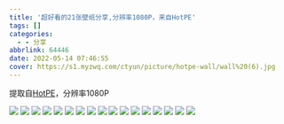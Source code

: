 ```yaml
---
title: '超好看的21张壁纸分享,分辨率1080P，来自HotPE'
tags: []
categories:
  - - 分享
abbrlink: 64446
date: 2022-05-14 07:46:55
cover: https://s1.myzwq.com/ctyun/picture/hotpe-wall/wall%20(6).jpg
---
```



提取自[HotPE](https://www.hotpe.top/)，分辨率1080P



![](https://s1.myzwq.com/ctyun/picture/hotpe-wall/wall%20(1).jpg)
![](https://s1.myzwq.com/ctyun/picture/hotpe-wall/wall%20(10).jpg)
![](https://s1.myzwq.com/ctyun/picture/hotpe-wall/wall%20(11).jpg)
![](https://s1.myzwq.com/ctyun/picture/hotpe-wall/wall%20(12).jpg)
![](https://s1.myzwq.com/ctyun/picture/hotpe-wall/wall%20(14).jpg)
![](https://s1.myzwq.com/ctyun/picture/hotpe-wall/wall%20(15).jpg)
![](https://s1.myzwq.com/ctyun/picture/hotpe-wall/wall%20(16).jpg)
![](https://s1.myzwq.com/ctyun/picture/hotpe-wall/wall%20(17).jpg)
![](https://s1.myzwq.com/ctyun/picture/hotpe-wall/wall%20(18).jpg)
![](https://s1.myzwq.com/ctyun/picture/hotpe-wall/wall%20(2).jpg)
![](https://s1.myzwq.com/ctyun/picture/hotpe-wall/wall%20(3).jpg)
![](https://s1.myzwq.com/ctyun/picture/hotpe-wall/wall%20(4).jpg)
![](https://s1.myzwq.com/ctyun/picture/hotpe-wall/wall%20(5).jpg)
![](https://s1.myzwq.com/ctyun/picture/hotpe-wall/wall%20(6).jpg)
![](https://s1.myzwq.com/ctyun/picture/hotpe-wall/wall%20(7).jpg)
![](https://s1.myzwq.com/ctyun/picture/hotpe-wall/wall%20(8).jpg)
![](https://s1.myzwq.com/ctyun/picture/hotpe-wall/wall%20(9).jpg)
